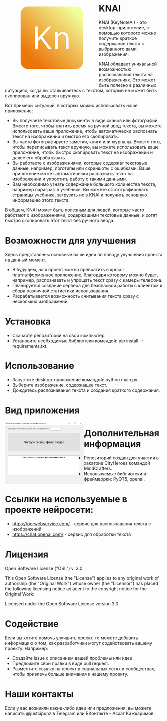 <img src="https://github.com/CondInPunz/KNAI/blob/master/logo.png" height="200" align="left" vspace="50" hspace="50">

# KNAI
KNAI (KeyNoteAI) - это desktop-приложение, с помощью которого можно получить краткое содержание текста с выбранного вами изображения.

KNAI обладает уникальной возможностью распознавания текста на изображениях. Это может быть полезно в различных ситуациях, когда вы сталкиваетесь с текстом, который не может быть скопирован или выделен вручную.

Вот примеры ситуаций, в которых можно использовать наше приложение:

* Вы получаете текстовые документы в виде сканов или фотографий. Вместо того, чтобы тратить время на ручной ввод текста, вы можете использовать ваше приложение, чтобы автоматически распознать текст на изображении и быстро его скопировать.
* Вы часто фотографируете заметки, книги или журналы. Вместо того, чтобы переписывать текст вручную, вы можете использовать ваше приложение, чтобы быстро скопировать текст на изображении и далее его обрабатывать.
* Вы работаете с изображениями, которые содержат текстовые данные, например, логотипы или скриншоты с ошибками. Ваше приложение может автоматически распознать текст на изображении и упростить работу с такими данными.
* Вам необходимо узнать содержание большого количества текста, например параграф в учебнике. Вы можете сфотографировать страницы учебника, загрузить их в KNAI и получить основную информацию этого текста.

В общем, KNAI может быть полезным для людей, которые часто работают с изображениями, содержащими текстовые данные, и хотят быстро скопировать этот текст без ручного ввода.
# Возможности для улучшения
Здесь представлены основные наши идеи по поводу улучшения проекта на данный момент.
- В будущем, наш проект можно превратить в кросс-платлатформенное приложение, благодаря которому можно будет, например, распознавать и упрощать текст сразу с камеры телефона.
- Планируется создание сервера для безопасной работы с клиентом и сбора различной статистики использования.
- Разрабатывается возможность считывания текста сразу с нескольких изображений.
# Установка
- Скачайте репозиторий на свой компьютер.
- Установите необходимые библиотеки командой: pip install -r requirements.txt.
# Использование
- Запустите desktop-приложение командой: python main.py.
- Выберите изображение, содержащее текст.
- Дождитесь распознавания текста и создания краткого содержания.
# Вид приложения
<img src="https://github.com/CondInPunz/KNAI/blob/master/screenshot1.png" height="200" align="left">

# Дополнительная информация
- Репозиторий создан для участия в хакатоне CityHeroes командой MindCrafters.
- Используемые библиотеки и фреймворки: PyQT5, openai.
# Ссылки на используемые в проекте нейросети:
- https://ocrwebservice.com/ - сервис для распознавания текста с изображений
- https://chat.openai.com/ - сервис для обработки текста
# Лицензия
Open Software License ("OSL") v. 3.0

This Open Software License (the "License") applies to any original work of
authorship (the "Original Work") whose owner (the "Licensor") has placed the
following licensing notice adjacent to the copyright notice for the Original
Work:

  Licensed under the Open Software License version 3.0
 
 
# Содействие
Если вы хотите помочь улучшить проект, то можете добавить информацию о том, как разработчики могут содействовать вашему проекту. Например:
- Создайте issue с описанием вашей проблемы или идеи.
- Предложите свои правки в виде pull request.
- Разместите ссылку на проект в социальных сетях и сообществах, чтобы привлечь больше внимания к нашему проекту.
# Наши контакты
Если у вас возникли какие-либо идеи или предложения, вы можете написать @justcipunz в Telegram или ВКонтакте - Асхат Кажкаримов.
